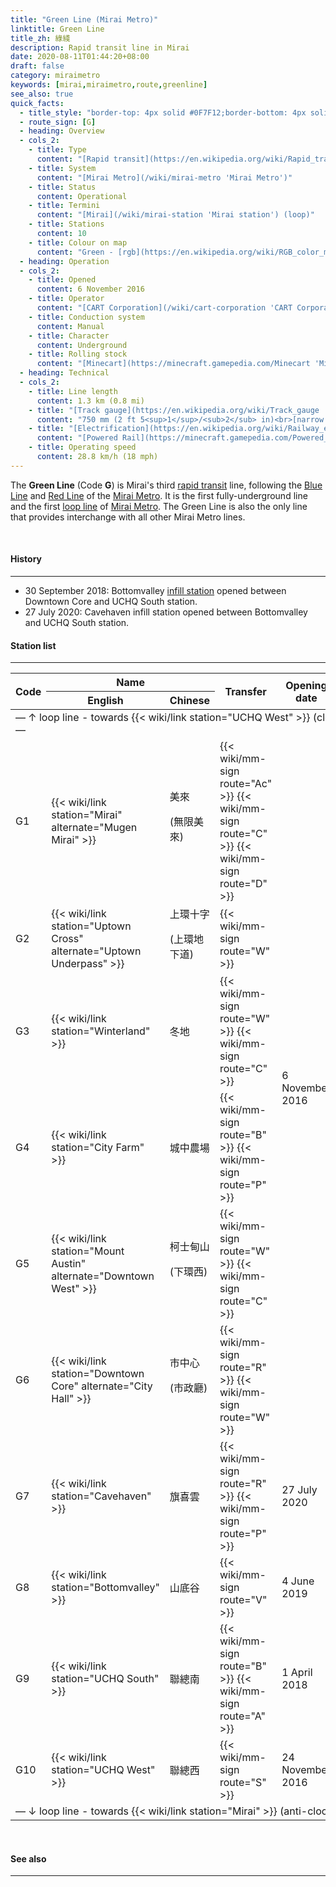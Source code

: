 ```yaml
---
title: "Green Line (Mirai Metro)"
linktitle: Green Line
title_zh: 綠綫
description: Rapid transit line in Mirai
date: 2020-08-11T01:44:20+08:00
draft: false
category: miraimetro
keywords: [mirai,miraimetro,route,greenline]
see_also: true
quick_facts:
  - title_style: "border-top: 4px solid #0F7F12;border-bottom: 4px solid #0F7F12;padding:2px 0;"
  - route_sign: [G]
  - heading: Overview
  - cols_2:
    - title: Type
      content: "[Rapid transit](https://en.wikipedia.org/wiki/Rapid_transit 'Rapid transit')"
    - title: System
      content: "[Mirai Metro](/wiki/mirai-metro 'Mirai Metro')"
    - title: Status
      content: Operational
    - title: Termini
      content: "[Mirai](/wiki/mirai-station 'Mirai station') (loop)"
    - title: Stations
      content: 10
    - title: Colour on map
      content: "Green - [rgb](https://en.wikipedia.org/wiki/RGB_color_model 'RGB color model')(15,127,18)"
  - heading: Operation
  - cols_2:
    - title: Opened
      content: 6 November 2016
    - title: Operator
      content: "[CART Corporation](/wiki/cart-corporation 'CART Corporation')"
    - title: Conduction system
      content: Manual
    - title: Character
      content: Underground
    - title: Rolling stock
      content: "[Minecart](https://minecraft.gamepedia.com/Minecart 'Minecart')<br>(Purple [Concrete](https://minecraft.gamepedia.com/Concrete 'Concrete'))"
  - heading: Technical
  - cols_2:
    - title: Line length
      content: 1.3 km (0.8 mi)
    - title: "[Track gauge](https://en.wikipedia.org/wiki/Track_gauge 'Track gauge')"
      content: "750 mm (2 ft ​5<sup>1</sup>/<sub>2</sub> in)<br>[narrow gauge](https://en.wikipedia.org/wiki/Narrow-gauge_railway 'Narrow-gauge railway')"
    - title: "[Electrification](https://en.wikipedia.org/wiki/Railway_electrification_system 'Railway electrification system')"
      content: "[Powered Rail](https://minecraft.gamepedia.com/Powered_Rail 'Powered Rail')"
    - title: Operating speed
      content: 28.8 km/h (18 mph)
---
```


The **Green Line** (Code **G**) is Mirai's third [rapid transit](https://en.wikipedia.org/wiki/Rapid_transit "Rapid transit") line, following the [Blue Line](/wiki/blue-line "Blue Line") and [Red Line](/wiki/red-line "Red Line") of the [Mirai Metro](/wiki/mirai-metro "Mirai Metro"). It is the first fully-underground line and the first [loop line](https://en.wikipedia.org/wiki/Circle_route "Circle route") of [Mirai Metro](/wiki/mirai-metro "Mirai Metro"). The Green Line is also the only line that provides interchange with all other Mirai Metro lines.

<br>

#### History

---

- 30 September 2018: Bottomvalley [infill station](https://en.wikipedia.org/wiki/Infill_station "Infill station") opened between Downtown Core and UCHQ South station.
- 27 July 2020: Cavehaven infill station opened between Bottomvalley and UCHQ South station.

#### Station list

---

<div class="table-responsive">
  <table class="table table-sm table-bordered table-800 text-center">
    <thead class="greenline">
      <tr>
        <th rowspan="2">Code</th>
        <th colspan="2" class="border-bottom-0">Name</th>
        <th rowspan="2">Transfer</th>
        <th rowspan="2">Opening date</th>
        <th rowspan="2"><a href="/wiki/districts-of-mirai" class="text-white">District</a></th>
      </tr>
      <tr>
        <th>English</th>
        <th>Chinese</th>
      </tr>
    </thead>
    <tbody>
      <tr class="alert-secondary">
        <td colspan="6">— ↑ loop line - towards {{< wiki/link station="UCHQ West" >}} (clockwise) ↑ —</td>
      </tr>
      <tr>
        <td>
          <span class="station-code station-code-sm station-code-gl rounded-circle">G1</span>
        </td>
        <td>{{< wiki/link station="Mirai" alternate="Mugen Mirai" >}}</td>
        <td>美來<p class="small mb-0">(無限美來)</td>
        <td>
          {{< wiki/mm-sign route="Ac" >}}
          {{< wiki/mm-sign route="C" >}}
          {{< wiki/mm-sign route="D" >}}
        </td>
        <td rowspan="6">6 November 2016</td>
        <td rowspan="6">City Loop</td>
      </tr>
      <tr>
        <td>
          <span class="station-code station-code-sm station-code-gl rounded-circle">G2</span>
        </td>
        <td>{{< wiki/link station="Uptown Cross" alternate="Uptown Underpass" >}}</td>
        <td>上環十字<p class="small mb-0">(上環地下道)</p></td>
        <td>
          {{< wiki/mm-sign route="W" >}}
        </td>
      </tr>
      <tr>
        <td>
          <span class="station-code station-code-sm station-code-gl rounded-circle">G3</span>
        </td>
        <td>{{< wiki/link station="Winterland" >}}</td>
        <td>冬地</td>
        <td>
          {{< wiki/mm-sign route="W" >}}
          {{< wiki/mm-sign route="C" >}}
        </td>
      </tr>
      <tr>
        <td>
          <span class="station-code station-code-sm station-code-gl rounded-circle">G4</span>
        </td>
        <td>{{< wiki/link station="City Farm" >}}</td>
        <td>城中農場</td>
        <td>
          {{< wiki/mm-sign route="B" >}}
          {{< wiki/mm-sign route="P" >}}
        </td>
      </tr>
      <tr>
        <td>
          <span class="station-code station-code-sm station-code-gl rounded-circle">G5</span>
        </td>
        <td>{{< wiki/link station="Mount Austin" alternate="Downtown West" >}}</td>
        <td>柯士甸山<p class="small mb-0">(下環西)</p></td>
        <td>
          {{< wiki/mm-sign route="W" >}}
          {{< wiki/mm-sign route="C" >}}
        </td>
      </tr>
      <tr>
        <td>
          <span class="station-code station-code-sm station-code-gl rounded-circle">G6</span>
        </td>
        <td>{{< wiki/link station="Downtown Core" alternate="City Hall" >}}</td>
        <td>市中心<p class="small mb-0">(市政廳)</p></td>
        <td>
          {{< wiki/mm-sign route="R" >}}
          {{< wiki/mm-sign route="W" >}}
        </td>
      </tr>
      <tr>
        <td>
          <span class="station-code station-code-sm station-code-gl rounded-circle">G7</span>
        </td>
        <td>{{< wiki/link station="Cavehaven" >}}</td>
        <td>旗喜雲</td>
        <td>
          {{< wiki/mm-sign route="R" >}}
          {{< wiki/mm-sign route="P" >}}
        </td>
        <td> 27 July 2020</td>
        <td rowspan="2">Miraiya Valley</td>
      </tr>
      <tr>
        <td>
          <span class="station-code station-code-sm station-code-gl rounded-circle">G8</span>
        </td>
        <td>{{< wiki/link station="Bottomvalley" >}}</td>
        <td>山底谷</td>
        <td>
          {{< wiki/mm-sign route="V" >}}
        </td>
        <td>4 June 2019</td>
      </tr>
      <tr>
        <td>
          <span class="station-code station-code-sm station-code-gl rounded-circle">G9</span>
        </td>
        <td>{{< wiki/link station="UCHQ South" >}}</td>
        <td>聯總南</td>
        <td>
          {{< wiki/mm-sign route="B" >}}
          {{< wiki/mm-sign route="A" >}}
        </td>
        <td>1 April 2018</td>
        <td rowspan="2">Redstone Valley</td>
      </tr>
      <tr>
        <td>
          <span class="station-code station-code-sm-dd station-code-gl rounded-circle">G10</span>
        </td>
        <td>{{< wiki/link station="UCHQ West" >}}</td>
        <td>聯總西</td>
        <td>
          {{< wiki/mm-sign route="S" >}}
        </td>
        <td>24 November 2016</td>
      </tr>
      <tr class="alert-secondary">
        <td colspan="6">— ↓ loop line - towards {{< wiki/link station="Mirai" >}} (anti-clockwise) ↓ —</td>
      </tr>
    </tbody>
  </table>
</div>

<br>

#### See also

---